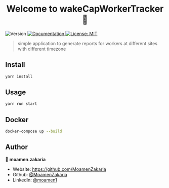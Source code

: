 <h1 align="center">Welcome to wakeCapWorkerTracker 👋</h1>
<p>
  <img alt="Version" src="https://img.shields.io/badge/version-1.0.0-blue.svg?cacheSeconds=2592000" />
  <a href="https://moamenzakaria.github.io/wake-cap-worker-tracking" target="_blank">
    <img alt="Documentation" src="https://img.shields.io/badge/documentation-yes-brightgreen.svg" />
  </a>
  <a href="#" target="_blank">
    <img alt="License: MIT" src="https://img.shields.io/badge/License-MIT-yellow.svg" />
  </a>
</p>

> simple application to generate reports for workers at different sites with different timezone

## Install

```sh
yarn install
```
## Usage

```sh
yarn run start
```
## Docker

```sh
docker-compose up --build
```

## Author

👤 **moamen.zakaria**

* Website: https://github.com/MoamenZakaria
* Github: [@MoamenZakaria](https://github.com/MoamenZakaria)
* LinkedIn: [@moamen1](https://linkedin.com/in/moamen1)
